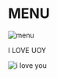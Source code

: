 # MENU

![menu](https://user-images.githubusercontent.com/93464225/141982116-919ce015-76ad-430f-8a26-a9d75ba56c67.jpg)


I LOVE UOY

![i love you](https://user-images.githubusercontent.com/93464225/141982152-420f7c76-ef02-4c97-8757-e56264e38218.jpg)

